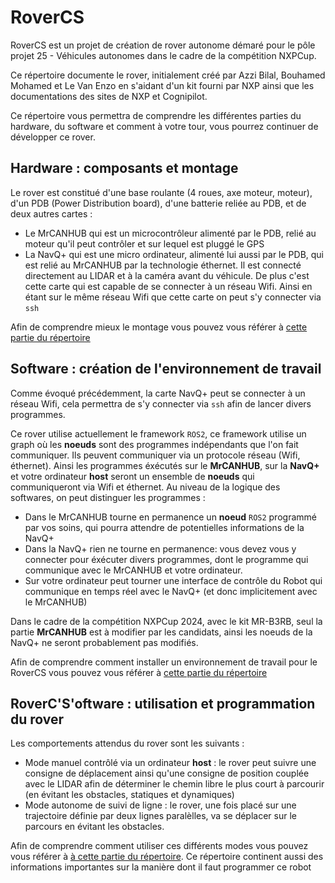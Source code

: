 # RoverCS

RoverCS est un projet de création de rover autonome démaré pour le pôle projet 25 - Véhicules autonomes dans le cadre de la compétition NXPCup.

Ce répertoire documente le rover, initialement créé par Azzi Bilal, Bouhamed Mohamed et Le Van Enzo en s'aidant d'un kit fourni par NXP ainsi que les documentations des sites de NXP et Cognipilot.

Ce répertoire vous permettra de comprendre les différentes parties du hardware, du software et comment à votre tour, vous pourrez continuer de développer ce rover.

## Hardware : composants et montage

Le rover est constitué d'une base roulante (4 roues, axe moteur, moteur), d'un PDB (Power Distribution board), d'une batterie reliée au PDB, et de deux autres cartes :

- Le MrCANHUB qui est un microcontrôleur alimenté par le PDB, relié au moteur qu'il peut contrôler et sur lequel est pluggé le GPS
- La NavQ+ qui est une micro ordinateur, alimenté lui aussi par le PDB, qui est relié au MrCANHUB par la technologie éthernet. Il est connecté directement au LIDAR et à la caméra avant du véhicule. De plus c'est cette carte qui est capable de se connecter à un réseau Wifi. Ainsi en étant sur le même réseau Wifi que cette carte on peut s'y connecter via `ssh`

Afin de comprendre mieux le montage vous pouvez vous référer à [cette partie du répertoire](hardware/README.md)

## Software : création de l'environnement de travail

Comme évoqué précédemment, la carte NavQ+ peut se connecter à un réseau Wifi, cela permettra de s'y connecter via `ssh` afin de lancer divers programmes.

Ce rover utilise actuellement le framework `ROS2`, ce framework utilise un graph où les **noeuds** sont des programmes indépendants que l'on fait communiquer. Ils peuvent communiquer via un protocole réseau (Wifi, éthernet). Ainsi les programmes éxécutés sur le **MrCANHUB**, sur la **NavQ+** et votre ordinateur **host** seront un ensemble de **noeuds** qui communiqueront via Wifi et éthernet. Au niveau de la logique des softwares, on peut distinguer les programmes :

- Dans le MrCANHUB tourne en permanence un **noeud** `ROS2` programmé par vos soins, qui pourra attendre de potentielles informations de la NavQ+
- Dans la NavQ+ rien ne tourne en permanence: vous devez vous y connecter pour éxécuter divers programmes, dont le programme qui communique avec le MrCANHUB et votre ordinateur.
- Sur votre ordinateur peut tourner une interface de contrôle du Robot qui communique en temps réel avec le NavQ+ (et donc implicitement avec le MrCANHUB)

Dans le cadre de la compétition NXPCup 2024, avec le kit MR-B3RB, seul la partie **MrCANHUB** est à modifier par les candidats, ainsi les noeuds de la NavQ+ ne seront probablement pas modifiés.

Afin de comprendre comment installer un environnement de travail pour le RoverCS vous pouvez vous référer à [cette partie du répertoire](software/README.md)

## RoverC'S'oftware : utilisation et programmation du rover

Les comportements attendus du rover sont les suivants :

- Mode manuel contrôlé via un ordinateur **host** : le rover peut suivre une consigne de déplacement ainsi qu'une consigne de position couplée avec le LIDAR afin de déterminer le chemin libre le plus court à parcourir (en évitant les obstacles, statiques et dynamiques)
- Mode autonome de suivi de ligne : le rover, une fois placé sur une trajectoire définie par deux lignes paralèlles, va se déplacer sur le parcours en évitant les obstacles.

Afin de comprendre comment utiliser ces différents modes vous pouvez vous référer à [à cette partie du répertoire](usage/README.md). Ce répertoire continent aussi des informations importantes sur la manière dont il faut programmer ce robot 

